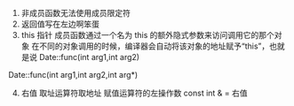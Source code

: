 1. 非成员函数无法使用成员限定符
2. 返回值写在左边啊笨蛋
3. this 指针
成员函数通过一个名为 this 的额外隐式参数来访问调用它的那个对象
在不同的对象调用的时候，编译器会自动将该对象的地址赋予“this”，也就是说
Date::func(int arg1,int arg2)

Date::func(int arg1,int arg2,int arg*)

4. 右值
取址运算符取地址
赋值运算符的左操作数
const int & = 右值